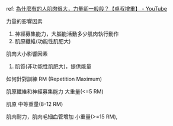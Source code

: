 ref: [為什麼有的人肌肉很大，力量卻一般般？【卓叔增重】 - YouTube](https://www.youtube.com/watch?v=JAvxnYMWQCI&ab_channel=%E5%8D%93%E5%8F%94%E5%A2%9E%E9%87%8D)

力量的影響因素
1. 神經募集能力，大腦能活動多少肌肉執行動作
2. 肌原纖維(功能性肌肥大)

肌肉大小影響因素
1. 肌質(非功能性肌肥大)，提供能量

如何針對訓練
RM (Repetition Maximum)

肌原纖維和神經募集能力
大重量(<=5 RM)

肌原
中等重量(8-12 RM)

肌肉耐力，肌肉毛細血管增加
小重量(>=15 RM), 